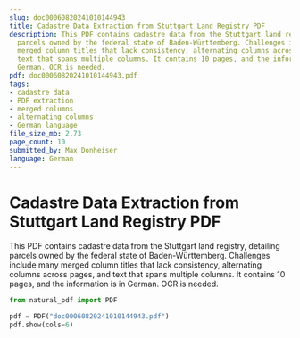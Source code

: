 ```yaml
---
slug: doc00060820241010144943
title: Cadastre Data Extraction from Stuttgart Land Registry PDF
description: This PDF contains cadastre data from the Stuttgart land registry, detailing
  parcels owned by the federal state of Baden-Württemberg. Challenges include many
  merged column titles that lack consistency, alternating columns across pages, and
  text that spans multiple columns. It contains 10 pages, and the information is in
  German. OCR is needed.
pdf: doc00060820241010144943.pdf
tags:
- cadastre data
- PDF extraction
- merged columns
- alternating columns
- German language
file_size_mb: 2.73
page_count: 10
submitted_by: Max Donheiser
language: German
---
```

# Cadastre Data Extraction from Stuttgart Land Registry PDF

This PDF contains cadastre data from the Stuttgart land registry, detailing parcels owned by the federal state of Baden-Württemberg. Challenges include many merged column titles that lack consistency, alternating columns across pages, and text that spans multiple columns. It contains 10 pages, and the information is in German. OCR is needed.

```python
from natural_pdf import PDF

pdf = PDF("doc00060820241010144943.pdf")
pdf.show(cols=6)
```